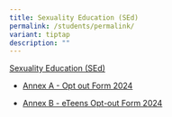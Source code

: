 ```yaml
---
title: Sexuality Education (SEd)
permalink: /students/permalink/
variant: tiptap
description: ""
---
```

<p><a href="/files/SEd/SEd_Website_write_Up.pdf" rel="noopener noreferrer nofollow" target="_blank">Sexuality Education (SEd)</a>
</p>
<ul data-tight="true" class="tight">
<li>
<p><a href="/files/SEd/Annex_A___Opt_out_Form_2024.pdf" rel="noopener noreferrer nofollow" target="_blank">Annex A - Opt out Form 2024</a>
</p>
</li>
<li>
<p><a href="/files/SEd/Annex_B___eTeens_Opt_out_Form_2024.pdf" rel="noopener noreferrer nofollow" target="_blank">Annex B - eTeens Opt-out Form 2024</a>
</p>
</li>
</ul>
<p></p>